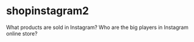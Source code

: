 # shopinstagram2
What products are sold in Instagram? Who are the big players in Instagram online store?
